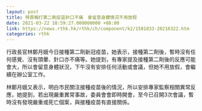 ```yaml
---
layout: post
title: 特首稱打第二劑疫苗針口不痛　會留意身體情況不用放假
date: 2021-03-22 10:59:27.000000000 +08:00
link: https://news.rthk.hk/rthk/ch/component/k2/1581833-20210322.htm
categories: rthk
---
```


行政長官林鄭月娥今日接種第二劑新冠疫苗，她表示，接種第二劑後，暫時沒有任何感覺、沒有頭暈、針口亦不痛等。她提到，有專家提及接種第二劑後的反應可能會大，所以會留意身體狀況，下午沒有安排任何活動或會議，但她不用放假，會繼續在辦公室工作。

林鄭月娥又表示，明白市民關注接種疫苗後的情況，所以安排專家監察相關異常反應，她提到，若出現嚴重異常事故，委員會會即時開會，至今已召開3次會議，暫時沒有發現嚴重或死亡個案，與接種疫苗有直接關係。

